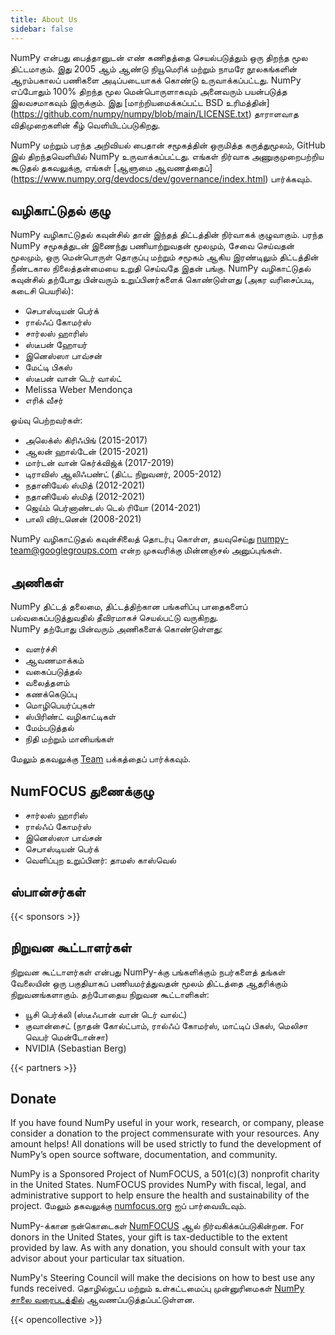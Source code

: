 ```yaml
---
title: About Us
sidebar: false
---
```


NumPy என்பது பைத்தானுடன் எண் கணிதத்தை செயல்படுத்தும் ஒரு திறந்த மூல திட்டமாகும். இது 2005 ஆம் ஆண்டு நியூமெரிக் மற்றும் நாமரே நூலகங்களின் ஆரம்பகாலப் பணிகளை அடிப்படையாகக் கொண்டு உருவாக்கப்பட்டது. NumPy எப்போதும் 100% திறந்த மூல மென்பொருளாகவும் அனைவரும் பயன்படுத்த இலவசமாகவும் இருக்கும். இது [மாற்றியமைக்கப்பட்ட BSD உரிமத்தின்] (https://github.com/numpy/numpy/blob/main/LICENSE.txt) தாராளவாத விதிமுறைகளின் கீழ் வெளியிடப்படுகிறது.

NumPy மற்றும் பரந்த அறிவியல் பைதான் சமூகத்தின் ஒருமித்த கருத்துமூலம், GitHub இல் திறந்தவெளியில் NumPy உருவாக்கப்பட்டது. எங்கள் நிர்வாக அணுகுமுறைபற்றிய கூடுதல் தகவலுக்கு, எங்கள் [ஆளுமை ஆவணத்தைப்] (https://www.numpy.org/devdocs/dev/governance/index.html) பார்க்கவும்.

## வழிகாட்டுதல் குழு

NumPy வழிகாட்டுதல் கவுன்சில் தான் இந்தத் திட்டத்தின் நிர்வாகக் குழுவாகும். பரந்த NumPy சமூகத்துடன் இணைந்து பணியாற்றுவதன் மூலமும், சேவை செய்வதன் மூலமும், ஒரு மென்பொருள் தொகுப்பு மற்றும் சமூகம் ஆகிய இரண்டிலும் திட்டத்தின் நீண்டகால நிலைத்தன்மையை உறுதி செய்வதே இதன் பங்கு. NumPy வழிகாட்டுதல் கவுன்சில் தற்போது பின்வரும் உறுப்பினர்களைக் கொண்டுள்ளது (அகர வரிசைப்படி, கடைசி பெயரில்):

- செபாஸ்டியன் பெர்க்
- ரால்ஃப் கோமர்ஸ்
- சார்லஸ் ஹாரிஸ்
- ஸ்டீபன் ஹோயர்
- இனெஸ்ஸா பாவ்சன்
- மேட்டி பிகஸ்
- ஸ்டீபன் வான் டெர் வால்ட்
- Melissa Weber Mendonça
- எரிக் வீசர்

ஓய்வு பெற்றவர்கள்:

- அலெக்ஸ் கிரிஃபிங் (2015-2017)
- ஆலன் ஹால்டேன் (2015-2021)
- மார்டன் வான் கெர்க்விஜ்க் (2017-2019)
- டிராவிஸ் ஆலிஃபண்ட் (திட்ட நிறுவனர், 2005-2012)
- நதானியேல் ஸ்மித் (2012-2021)
- நதானியேல் ஸ்மித் (2012-2021)
- ஜெய்ம் பெர்னாண்டஸ் டெல் ரியோ (2014-2021)
- பாலி விர்டனென் (2008-2021)

NumPy வழிகாட்டுதல் கவுன்சிலைத் தொடர்பு கொள்ள, தயவுசெய்து numpy-team@googlegroups.com என்ற முகவரிக்கு மின்னஞ்சல் அனுப்புங்கள்.

## அணிகள்

NumPy திட்டத் தலைமை, திட்டத்திற்கான பங்களிப்பு பாதைகளைப் பல்வகைப்படுத்துவதில் தீவிரமாகச் செயல்பட்டு வருகிறது.<br>
NumPy தற்போது பின்வரும் அணிகளைக் கொண்டுள்ளது:

- வளர்ச்சி
- ஆவணமாக்கம்
- வகைப்படுத்தல்
- வலைத்தளம்
- கணக்கெடுப்பு
- மொழிபெயர்ப்புகள்
- ஸ்பிரிண்ட் வழிகாட்டிகள்
- மேம்படுத்தல்
- நிதி மற்றும் மானியங்கள்

மேலும் தகவலுக்கு [Team](/teams) பக்கத்தைப் பார்க்கவும்.

## NumFOCUS துணைக்குழு

- சார்லஸ் ஹாரிஸ்
- ரால்ஃப் கோமர்ஸ்
- இனெஸ்ஸா பாவ்சன்
- செபாஸ்டியன் பெர்க்
- வெளிப்புற உறுப்பினர்: தாமஸ் காஸ்வெல்

## ஸ்பான்சர்கள்

{{< sponsors >}}

## நிறுவன கூட்டாளர்கள்

நிறுவன கூட்டாளர்கள் என்பது NumPy-க்கு பங்களிக்கும் நபர்களைத் தங்கள் வேலையின் ஒரு பகுதியாகப் பணியமர்த்துவதன் மூலம் திட்டத்தை ஆதரிக்கும் நிறுவனங்களாகும். தற்போதைய நிறுவன கூட்டாளிகள்:

- யூசி பெர்க்லி (ஸ்டீஃபான் வான் டெர் வால்ட்)
- குவான்சைட் (நாதன் கோல்ட்பாம், ரால்ஃப் கோமர்ஸ், மாட்டிப் பிகஸ், மெலிசா வெபர் மென்டோன்சா)
- NVIDIA (Sebastian Berg)

{{< partners >}}

## Donate

If you have found NumPy useful in your work, research, or company, please consider a donation to the project commensurate with your resources. Any amount helps! All donations will be used strictly to fund the development of NumPy’s open source software, documentation, and community.

NumPy is a Sponsored Project of NumFOCUS, a 501(c)(3) nonprofit charity in the United States. NumFOCUS provides NumPy with fiscal, legal, and administrative support to help ensure the health and sustainability of the project. மேலும் தகவலுக்கு [numfocus.org](https://numfocus.org) ஐப் பார்வையிடவும்.

NumPy-க்கான நன்கொடைகள் [NumFOCUS](https://numfocus.org) ஆல் நிர்வகிக்கப்படுகின்றன. For donors in the United States, your gift is tax-deductible to the extent provided by law. As with any donation, you should consult with your tax advisor about your particular tax situation.

NumPy's Steering Council will make the decisions on how to best use any funds received. தொழில்நுட்ப மற்றும் உள்கட்டமைப்பு முன்னுரிமைகள் [NumPy சாலை வரைபடத்தில்](https://www.numpy.org/neps/index.html#roadmap) ஆவணப்படுத்தப்பட்டுள்ளன.

{{< opencollective >}}

